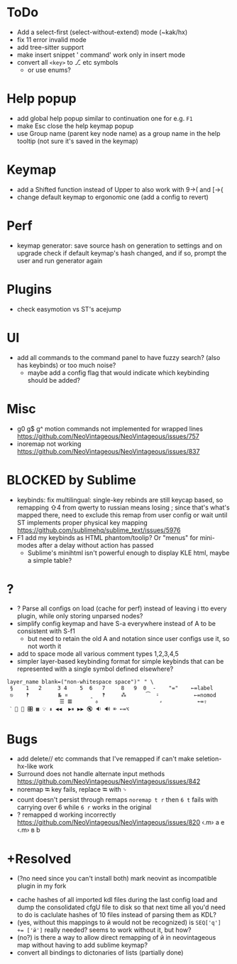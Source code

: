 # ToDo
  - Add a select-first (select-without-extend) mode (~kak/hx)
  - fix 11 error invalid mode
  - add tree-sitter support
  - make insert snippet ' command' work only in insert mode
  - convert all `<key>` to ⎇ etc symbols
    - or use enums?
# Help popup
  - add global help popup similar to continuation one for e.g. `F1`
  - make Esc close the help keymap popup
  - use Group name (parent key node name) as a group name in the help tooltip (not sure it's saved in the keymap)
# Keymap
  - add a Shifted function instead of Upper to also work with 9→( and [→{
  - change default keymap to ergonomic one (add a config to revert)
# Perf
  - keymap generator: save source hash on generation to settings and on upgrade check if default keymap's hash changed, and if so, prompt the user and run generator again
# Plugins
  - check easymotion vs ST's acejump
# UI
  - add all commands to the command panel to have fuzzy search? (also has keybinds) or too much noise?
    - maybe add a config flag that would indicate which keybinding should be added?
# Misc
  - g0 g$ g^ motion commands not implemented for wrapped lines https://github.com/NeoVintageous/NeoVintageous/issues/757
  - inoremap not working https://github.com/NeoVintageous/NeoVintageous/issues/837
# BLOCKED by Sublime
  - keybinds: fix multilingual: single-key rebinds are still keycap based, so remapping ⇧4 from qwerty to russian means losing ; since that's what's mapped there, need to exclude this remap from user config or wait until ST implements proper physical key mapping https://github.com/sublimehq/sublime_text/issues/5976
  - F1 add my keybinds as HTML phantom/toolip? Or "menus" for mini-modes after a delay without action has passed
    - Sublime's minihtml isn't powerful enough to display KLE html, maybe a simple table?

# ?
  - ? Parse all configs on load (cache for perf) instead of leaving i tto every plugin, while only storing unparsed nodes?
  - simplify config keymap and have S-a everywhere instead of A to be consistent with S-f1
    - but need to retain the old A and <M-A> notation since user configs use it, so not worth it
  - add to space mode all various comment types 1,2,3,4,5
  - simpler layer-based keybinding format for simple keybinds that can be represented with a single symbol defined elsewhere?
  ```kdl
  layer_name blank=("non-whitespace space")"⠀" \
   §	1	2	  3	4	 5	6	7	  8	  9	 0	-	 "="	←=label
   ⎋	‽	⠀	  №	¤	 ⠀	‸	‽	  ⁂	  ⠀	 ⁀	⹀	 ⠀  	←=nomod
   ⠀	⠀	⠀	  ☰	𝌆	 ⠀	⎀	⠀	  ⠀	   	  	⸗	 ⠀  	←=⇧
   ˋ 🔅 🔆 🎛 ▦ 💡 ⇞ ◀◀  ▶⏸ ▶▶ 🔇 🔉 🔊 ⌦ ←=⌥
  ```
# Bugs
  - add delete// etc commands that I've remapped if can't make seletion-hx-like work
  - Surround does not handle alternate input methods https://github.com/NeoVintageous/NeoVintageous/issues/842
  - noremap ⭾ key fails, replace ⭾ with ␠
  - count doesn't persist through remaps
  `noremap t r` then `6 t` fails with carrying over 6 while `6 r` works in the original
  - ? remapped  d working incorrectly https://github.com/NeoVintageous/NeoVintageous/issues/820
‹.m› а	 e
‹.m› в	 b

# +Resolved
  - (?no need since you can't install both) mark neovint as incompatible plugin in my fork
  + cache hashes of all imported kdl files during the last config load and dump the consolidated cfgU file to disk so that next time all you'd need to do is caclulate hashes of 10 files instead of parsing them as KDL?
  + (yes, without this mappings to й would not be recognized) is `SEQ['q'] += ['й']` really needed? seems to work without it, but how?
  + (no?) is there a way to allow direct remapping of й in neovintageous map without having to add sublime keymap?
  + convert all bindings to dictonaries of lists (partially done)
